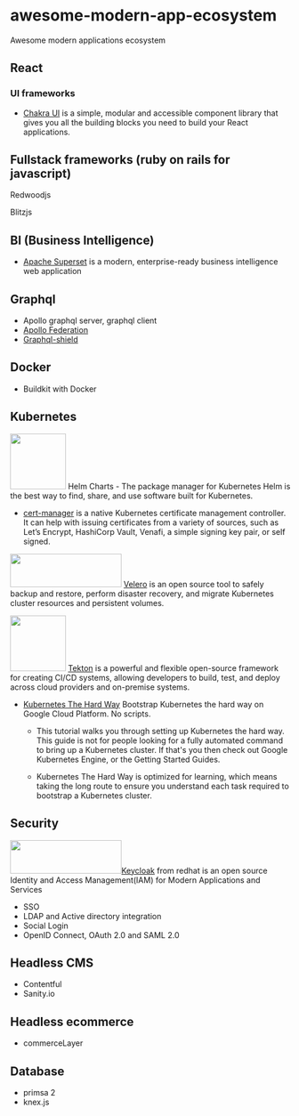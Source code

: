# awesome-modern-app-ecosystem
Awesome modern applications ecosystem

## React 

### UI frameworks 
* [Chakra UI](https://chakra-ui.com/) is a simple, modular and accessible component library that gives you all the building blocks you need to build your React applications.

## Fullstack frameworks (ruby on rails for javascript)

Redwoodjs

Blitzjs

## BI (Business Intelligence) 
* [Apache Superset](https://superset.incubator.apache.org/index.html) is a modern, enterprise-ready business intelligence web application

## Graphql 
* Apollo graphql server, graphql client 
* [Apollo Federation](https://www.apollographql.com/docs/apollo-server/federation/introduction/)
* [Graphql-shield](https://github.com/maticzav/graphql-shield)

## Docker 

* Buildkit with Docker 

## Kubernetes 

<img src="https://helm.sh/img/helm.svg" width="100" height="100"> Helm Charts - The package manager for Kubernetes
Helm is the best way to find, share, and use software built for Kubernetes.

* [cert-manager](https://cert-manager.io/docs/) is a native Kubernetes certificate management controller. It can help with issuing certificates from a variety of sources, such as Let’s Encrypt, HashiCorp Vault, Venafi, a simple signing key pair, or self signed.

<img src="https://velero.io/img/Velero.svg" width="200" height="60">  [Velero](https://velero.io/) is an open source tool to safely backup and restore, perform disaster recovery, and migrate Kubernetes cluster resources and persistent volumes.

<img src="https://pbs.twimg.com/profile_images/1105325308633178112/cFwIO-21_400x400.png" width="100" height="100">  [Tekton](https://tekton.dev/) is a powerful and flexible open-source framework for creating CI/CD systems, allowing developers to build, test, and deploy across cloud providers and on-premise systems. 

- [Kubernetes The Hard Way](https://github.com/kelseyhightower/kubernetes-the-hard-way)
Bootstrap Kubernetes the hard way on Google Cloud Platform. No scripts.

  - This tutorial walks you through setting up Kubernetes the hard way. This guide is not for people looking for a fully automated command to bring up a Kubernetes cluster. If that's you then check out Google Kubernetes Engine, or the Getting Started Guides.

  - Kubernetes The Hard Way is optimized for learning, which means taking the long route to ensure you understand each task required to bootstrap a Kubernetes cluster.

## Security
<img src="https://www.keycloak.org/resources/images/keycloak_logo_480x108.png" width="200" height="60">[Keycloak](https://www.keycloak.org/) from redhat is an open source Identity and Access Management(IAM) for Modern Applications and Services
* SSO
* LDAP and Active directory integration
* Social Login
* OpenID Connect, OAuth 2.0 and SAML 2.0

## Headless CMS
* Contentful
* Sanity.io

## Headless ecommerce 
* commerceLayer

## Database 
* primsa 2
* knex.js 
